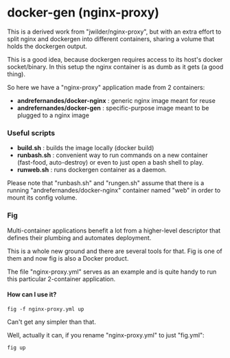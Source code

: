 docker-gen (nginx-proxy)
==========

This is a derived work from "jwilder/nginx-proxy", but
with an extra effort to split nginx and dockergen into
different containers, sharing a volume that holds the
dockergen output.

This is a good idea, because dockergen requires access
to its host's docker socket/binary. In this setup the
nginx container is as dumb as it gets (a good thing).

So here we have a "nginx-proxy" application made from
2 containers:

* **andrefernandes/docker-nginx** : generic nginx image
meant for reuse
* **andrefernandes/docker-gen** : specific-purpose image
meant to be plugged to a nginx image

### Useful scripts

* **build.sh** : builds the image locally (docker build)
* **runbash.sh** : convenient way to run commands on a new
container (fast-food, auto-destroy) or even to just
open a bash shell to play.
* **runweb.sh** : runs dockergen container as a daemon.

Please note that "runbash.sh" and "rungen.sh" assume that
there is a running "andrefernandes/docker-nginx" container
named "web" in order to mount its config volume.

### Fig

Multi-container applications benefit a lot from a higher-level
descriptor that defines their plumbing and automates deployment.

This is a whole new ground and there are several tools for that.
Fig is one of them and now fig is also a Docker product.

The file "nginx-proxy.yml" serves as an example and is quite
handy to run this particular 2-container application.

#### How can I use it?

    fig -f nginx-proxy.yml up

Can't get any simpler than that.

Well, actually it can, if you rename "nginx-proxy.yml" to just
"fig.yml":

    fig up

